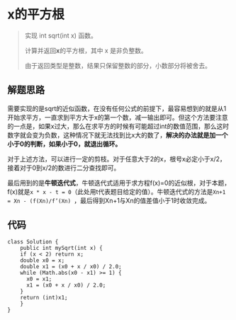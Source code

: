 # x的平方根
> 实现 int sqrt(int x) 函数。  
>   
> 计算并返回**x**的平方根，其中 x 是非负整数。  
>   
> 由于返回类型是整数，结果只保留整数的部分，小数部分将被舍去。  

## 解题思路

需要实现的是sqrt的近似函数，在没有任何公式的前提下，最容易想到的就是从1开始求平方，一直求到平方大于x的第一个数，减一输出即可。但这个方法要注意的一点是，如果x过大，那么在求平方的时候有可能超过int的数值范围，那么这时数字就会变为负数，这种情况下就无法找到比x大的数了，**解决的办法就是加一个小于0的判断，如果小于0，就退出循环。**

对于上述方法，可以进行一定的剪枝。对于任意大于2的x，根号x必定小于x/2，接着对于0到x/2的数进行二分查找即可。

最后用到的是**牛顿迭代式**，牛顿迭代式适用于求方程f(x)=0的近似根，对于本题，f(x)就是`x * x - t = 0`（此处用t代表题目给定的值）。牛顿迭代式的方法是`Xn+1 = Xn - (f(Xn)/f’(Xn) `，最后得到Xn+1与Xn的值差值小于1时收敛完成。

## 代码

```
class Solution {
    public int mySqrt(int x) {
    if (x < 2) return x;
    double x0 = x;
    double x1 = (x0 + x / x0) / 2.0;
    while (Math.abs(x0 - x1) >= 1) {
      x0 = x1;
      x1 = (x0 + x / x0) / 2.0;
    }
    return (int)x1;
    }
}
```

